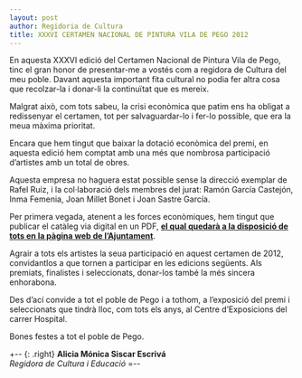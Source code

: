 ```yaml
---
layout: post
author: Regidoria de Cultura
title: XXXVI CERTAMEN NACIONAL DE PINTURA VILA DE PEGO 2012
---
```

En aquesta XXXVI edició del Certamen Nacional de Pintura Vila de Pego, tinc el gran honor de presentar-me a vostés com a regidora de Cultura del meu poble. Davant aquesta important fita cultural no podia fer altra cosa que recolzar-la i donar-li la continuïtat que es mereix.

Malgrat això, com tots sabeu, la crisi econòmica que patim ens ha obligat a redissenyar el certamen, tot per salvaguardar-lo i fer-lo possible, que era la meua màxima prioritat.

Encara que hem tingut que baixar la dotació econòmica del premi, en aquesta edició hem comptat amb una més que nombrosa participació d’artistes amb un total de obres.

Aquesta empresa no haguera estat possible sense la direcció exemplar de Rafel Ruiz, i la col·laboració dels membres del jurat: Ramón García Castejón, Inma Femenia, Joan Millet Bonet i Joan Sastre García.

Per primera vegada, atenent a les forces econòmiques, hem tingut que publicar el catàleg via digital en un PDF, **[el qual quedarà a la disposició de tots en la pàgina web de l’Ajuntament](/cultura/certamen_pintura/XXXVI.html)**.

Agrair a tots els artistes la seua participació en aquest certamen de 2012, convidantlos a que tornen a participar en les edicions següents. Als premiats, finalistes i seleccionats, donar-los també la més sincera enhorabona.

Des d’ací convide a tot el poble de Pego i a tothom, a l’exposició del premi i seleccionats que tindrà lloc, com tots els anys, al Centre d’Exposicions del carrer Hospital. 

Bones festes a tot el poble de Pego.

+-- {: .right}
**Alicia Mónica Siscar Escrivá**<br>
*Regidora de Cultura i Educació*
=--